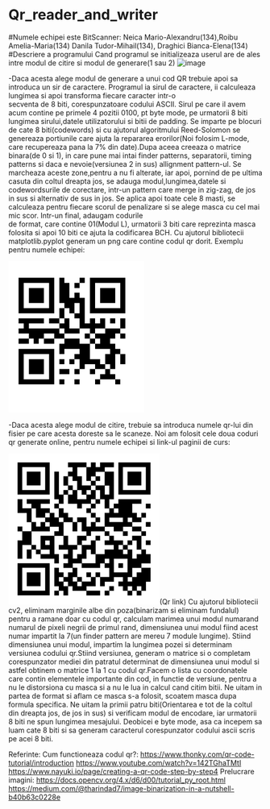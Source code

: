 # Qr_reader_and_writer
#Numele echipei este BitScanner:
  Neica Mario-Alexandru(134),Roibu Amelia-Maria(134) Danila Tudor-Mihail(134), Draghici Bianca-Elena(134)
#Descriere a programului
  Cand programul se initializeaza userul are de ales intre modul de citire si modul de generare(1 sau 2)
  ![image](https://github.com/user-attachments/assets/e2706e36-21f1-4551-b5aa-ca24bcc639af)

  -Daca acesta alege modul de generare a unui cod QR trebuie apoi sa introduca un sir de caractere. Programul ia sirul de caractere, ii calculeaza lungimea si apoi transforma fiecare caracter intr-o       
   secventa de 8 biti, corespunzatoare codului ASCII. Sirul pe care il avem acum contine pe primele 4 pozitii 0100, pt byte mode, pe urmatorii 8 biti lungimea sirului,datele utilizatorului si bitii de 
   padding. Se imparte pe blocuri de cate 8 biti(codewords) si cu ajutorul algoritmului Reed-Solomon se genereaza portiunile care ajuta la repararea erorilor(Noi folosim L-mode, care recupereaza pana la 7%     din date).Dupa aceea creeaza o matrice binara(de 0 si 1), in care pune mai intai finder patterns, separatorii, timing patterns si daca e nevoie(versiunea 2 in sus) allignment pattern-ul. Se marcheaza        aceste zone,pentru a nu fi alterate, iar apoi, pornind de pe ultima casuta din coltul dreapta jos, se adauga modul,lungimea,datele si codewordsurile de corectare, intr-un pattern care merge in zig-zag,      de jos in sus si alternativ de sus in jos. Se aplica apoi toate cele 8 masti, se calculeaza pentru fiecare scorul de penalizare si se alege masca cu cel mai mic scor. Intr-un final, adaugam codurile   
   de format, care contine 01(Modul L), urmatorii 3 biti care reprezinta masca folosita si apoi 10 biti ce ajuta la codificarea BCH. Cu ajutorul bibliotecii matplotlib.pyplot generam un png care contine         codul qr dorit.
   Exemplu pentru numele echipei:
   
<img src=https://github.com/neica200/Qr_reader_and_writer/blob/main/qr_test.png height="300px">

  -Daca acesta alege modul de citire, trebuie sa introduca numele qr-lui din fisier pe care acesta doreste sa le scaneze. Noi am folosit cele doua coduri qr generate online, pentru numele echipei si link-ul   paginii de curs:

  
  <img src=https://github.com/neica200/Qr_reader_and_writer/blob/main/qr_link.png height="300px">(Qr link)
  Cu ajutorul bibliotecii cv2, eliminam marginile albe din poza(binarizam si eliminam fundalul) pentru a ramane doar cu codul qr, calculam marimea unui modul numarand numarul de pixeli negrii de primul    rand, dimensiunea unui modul fiind acest numar impartit la 7(un finder pattern are mereu 7 module lungime). Stiind dimensiunea unui modul, impartim la lungimea pozei si determinam versiunea codului qr.Stiind versiunea, generam o matrice si o completam corespunzator mediei din patratul determinat de dimensiunea unui modul si astfel obtinem o matrice 1 la 1 cu codul qr.Facem o lista cu coordonatele care contin elementele importante din cod, in functie de versiune, pentru a nu le distorsiona cu masca si a nu le lua in calcul cand citim bitii. Ne uitam in partea de format si aflam ce masca s-a folosit, scoatem masca dupa formula specifica. Ne uitam la primii patru biti(Orientarea e tot de la coltul din dreapta jos, de jos in sus) si verificam modul de encodare, iar urmatorii 8 biti ne spun lungimea mesajului. Deobicei e byte mode, asa ca incepem sa luam cate 8 biti si sa generam caracterul corespunzator codului ascii scris pe acei 8 biti.

Referinte:
Cum functioneaza codul qr?:
https://www.thonky.com/qr-code-tutorial/introduction
https://www.youtube.com/watch?v=142TGhaTMtI
https://www.nayuki.io/page/creating-a-qr-code-step-by-step4
Prelucrare imagini:
https://docs.opencv.org/4.x/d6/d00/tutorial_py_root.html
https://medium.com/@tharindad7/image-binarization-in-a-nutshell-b40b63c0228e
